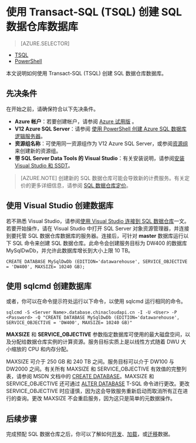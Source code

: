 <!-- Remove MSDN subscription benifits & azure portal sqlDW & load samples  -->
<properties
   pageTitle="使用 TSQL 创建 SQL 数据仓库 | Azure"
   description="了解如何使用 TSQL 创建 Azure SQL 数据仓库"
   services="sql-data-warehouse"
   documentationCenter="NA"
   authors="lodipalm"
   manager="barbkess"
   editor=""
   tags="azure-sql-data-warehouse"/>

<tags
   ms.service="sql-data-warehouse"
   ms.date="06/04/2016"
   wacn.date="07/04/2016"/>

# 使用 Transact-SQL (TSQL) 创建 SQL 数据仓库数据库

> [AZURE.SELECTOR]
- [TSQL](/documentation/articles/sql-data-warehouse-get-started-create-database-tsql/)
- [PowerShell](/documentation/articles/sql-data-warehouse-get-started-provision-powershell/)

本文说明如何使用 Transact-SQL (TSQL) 创建 SQL 数据仓库数据库。

## 先决条件
在开始之前，请确保符合以下先决条件。

- **Azure 帐户**：若要创建帐户，请参阅 [Azure 试用版][] <!-- 或 [MSDN Azure 信用额度][] -->。
- **V12 Azure SQL Server**：请参阅 <!-- [使用 Azure 门户创建 Azure SQL 数据库逻辑服务器][]或 --> [使用 PowerShell 创建 Azure SQL 数据库逻辑服务器][]。
- **资源组名称**：可使用同一资源组作为 V12 Azure SQL Server，或参阅[资源组][]来创建新的资源组。
- **带 SQL Server Data Tools 的 Visual Studio**：有关安装说明，请参阅[安装 Visual Studio 和 SSDT][]。

> [AZURE.NOTE] 创建新的 SQL 数据仓库可能会导致新的计费服务。有关定价的更多详细信息，请参阅 [SQL 数据仓库定价][]。

## 使用 Visual Studio 创建数据库

若不熟悉 Visual Studio，请参阅[使用 Visual Studio 连接到 SQL 数据仓库][]一文。若要开始操作，请在 Visual Studio 中打开 SQL Server 对象资源管理器，并连接到要托管 SQL 数据仓库数据库的服务器。连接后，可针对 **master** 数据库运行以下 SQL 命令来创建 SQL 数据仓库。此命令会创建服务目标为 DW400 的数据库 MySqlDwDb，并允许此数据库增长到大小上限 10 TB。


	CREATE DATABASE MySqlDwDb (EDITION='datawarehouse', SERVICE_OBJECTIVE = 'DW400', MAXSIZE= 10240 GB);


## 使用 sqlcmd 创建数据库

或者，你可以在命令提示符处运行以下命令，以使用 sqlcmd 运行相同的命令。


	sqlcmd -S <Server Name>.database.chinacloudapi.cn -I -U <User> -P <Password> -Q "CREATE DATABASE MySqlDwDb (EDITION='datawarehouse', SERVICE_OBJECTIVE = 'DW400', MAXSIZE= 10240 GB)"


**MAXSIZE** 和 **SERVICE\_OBJECTIVE** 参数指定数据库可使用的最大磁盘空间，以及分配给数据仓库实例的计算资源。服务目标实质上是以线性方式随着 DWU 大小缩放的 CPU 和内存分配。

MAXSIZE 可介于 250 GB 和 240 TB 之间。服务目标可以介于 DW100 与 DW2000 之间。有关所有 MAXSIZE 和 SERVICE\_OBJECTIVE 有效值的完整列表，请参阅 MSDN 文档中的 [CREATE DATABASE][]。MAXSIZE 和 SERVICE\_OBJECTIVE 还可通过 [ALTER DATABASE][] T-SQL 命令进行更改。更改 SERVICE\_OBJECTIVE 时应谨慎，因为这会导致服务重新启动而取消所有正在进行的查询。更改 MAXSIZE 不会重启服务，因为这只是简单的元数据操作。

## 后续步骤
完成预配 SQL 数据仓库之后，你可以了解如何[开发][]、[加载][]，或[迁移][]数据。

<!--Article references-->

[how to create a SQL Data Warehouse from the Azure portal]: /documentation/articles/sql-data-warehouse-get-started-provision-powershell/
[使用 Visual Studio 连接到 SQL 数据仓库]: /documentation/articles/sql-data-warehouse-get-started-connect/
[迁移]: /documentation/articles/sql-data-warehouse-overview-migrate/
[开发]: /documentation/articles/sql-data-warehouse-overview-develop/
[加载]: /documentation/articles/sql-data-warehouse-overview-load/
[使用 Azure 门户创建 Azure SQL 数据库逻辑服务器]: /documentation/articles/sql-database-get-started/#create-an-azure-sql-database-logical-server
[使用 PowerShell 创建 Azure SQL 数据库逻辑服务器]: /documentation/articles/sql-database-get-started-powershell/#database-setup-create-a-resource-group-server-and-firewall-rule
[资源组]: /documentation/articles/resource-group-portal/
[安装 Visual Studio 和 SSDT]: /documentation/articles/sql-data-warehouse-install-visual-studio/


<!--MSDN references--> 
[CREATE DATABASE]: https://msdn.microsoft.com/zh-cn/library/mt204021.aspx
[ALTER DATABASE]: https://msdn.microsoft.com/zh-cn/library/mt204042.aspx

<!--Other Web references-->
[SQL 数据仓库定价]: /pricing/details/sql-data-warehouse/
[Azure 试用版]: /pricing/1rmb-trial/
[MSDN Azure 信用额度]: /pricing/member-offers/msdn-benefits-details/?WT.mc_id=A261C142F

<!---HONumber=Mooncake_0627_2016-->